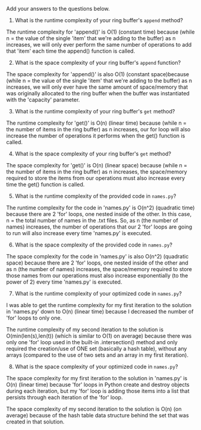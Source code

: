 Add your answers to the questions below.

1. What is the runtime complexity of your ring buffer's `append` method?

The runtime complexity for 'append()' is O(1) (constant time) because (while n = the value of the single 'item' that we're adding to the buffer) as n increases, we will only ever perform the same number of operations to add that 'item' each time the append() function is called.

2. What is the space complexity of your ring buffer's `append` function?

The space complexity for 'append()' is also O(1) (constant space)because (while n = the value of the single 'item' that we're adding to the buffer) as n increases, we will only ever have the same amount of space/memory that was originally allocated to the ring buffer when the buffer was instantiated with the 'capacity' parameter.

3. What is the runtime complexity of your ring buffer's `get` method?

The runtime complexity for 'get()' is O(n) (linear time) because (while n = the number of items in the ring buffer) as n increases, our for loop will also increase the number of operations it performs when the get() function is called.

4. What is the space complexity of your ring buffer's `get` method?

The space complexity for 'get()' is O(n) (linear space) because (while n = the number of items in the ring buffer) as n increases, the space/memory required to store the items from our operations must also increase every time the get() function is called.

5. What is the runtime complexity of the provided code in `names.py`?

The runtime complexity for the code in 'names.py' is O(n^2) (quadratic time) because there are 2 'for' loops, one nested inside of the other. In this case, n = the total number of names in the .txt files. So, as n (the number of names) increases, the number of operations that our 2 'for' loops are going to run will also increase every time 'names.py' is executed.

6. What is the space complexity of the provided code in `names.py`?

The space complexity for the code in 'names.py' is also O(n^2) (quadratic space) because there are 2 'for' loops, one nested inside of the other and as n (the number of names) increases, the space/memory required to store those names from our operations must also increase exponentially (to the power of 2) every time 'names.py' is executed.

7. What is the runtime complexity of your optimized code in `names.py`?

I was able to get the runtime complexity for my first iteration to the solution in 'names.py' down to O(n) (linear time) because I decreased the number of 'for' loops to only one.

The runtime complexity of my second iteration to the solution is O(min(len(s),len(t)) (which is similar to O(1) on average) because there was only one 'for' loop used in the built-in .intersection() method and only required the creation/use of ONE set (basically a hash table), without any arrays (compared to the use of two sets and an array in my first iteration).

8. What is the space complexity of your optimized code in `names.py`?

The space complexity for my first iteration to the solution in 'names.py' is O(n) (linear time) because 'for' loops in Python create and destroy objects during each iteration, but my 'for' loop is adding those items into a list that persists through each iteration of the 'for' loop.

The space complexity of my second iteration to the solution is O(n) (on average) because of the hash table data structure behind the set that was created in that solution.
